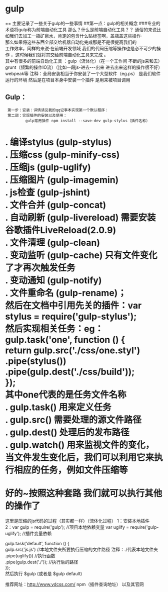 # gulp
==
主要记录了一些关于gulp的一些事情
##第一点：gulp的相关概念
###专业的术语将gulp称为前端自动化工具  那么？什么是前端自动化工具？？  通俗的来说比如我们去加工一瓶矿泉水，肯定的包含什么贴标签啊，盖瓶盖这些操作· <br/>  那么如果将这些东西全部交给机器自动化完成那是不是很提高我们的  
  工作效率，同样的来说·在前端开发领域 我们的代码压缩等操作也是必不可少的操作 ，这时候我们就将其交给前端自动化工具来完成 。  
  其中有很多的前端自动化工具 ：gulp（流体化）（在一个工作间 不断的js来和去）
                               grunt（频繁的操作IO流）（比如一段js-进去---出来 进去出来这样的操作很不好）
                                webpeak等
                                注释：全局安装相当于你安装了一个大型软件（eg.ps） 是我们软件运行的环境
                                  然后是在项目本身中安装一个插件 是用来被项目调用
                            
 ## Gulp：  
     第一步：安装：详情请见我的qq记事本实现第一个默认程序：  
     第二部：实现插件的安装以及使用：  
             gulp常用插件 npm install --save-dev gulp-stylus（插件名称）  

. 编译stylus (gulp-stylus)  
. 压缩css (gulp-minify-css)  
. 压缩js (gulp-uglify)  
. 压缩图片 (gulp-imagemin)  
. js检查 (gulp-jshint)  
. 文件合并 (gulp-concat)  
. 自动刷新 (gulp-livereload) 需要安装谷歌插件LiveReload(2.0.9)  
. 文件清理 (gulp-clean)  
. 变动监听 (gulp-cache) 只有文件变化了才再次触发任务  
. 变动通知 (gulp-notify)  
. 文件重命名 (gulp-rename)；  
然后在文档中引用先关的插件：var stylus = require('gulp-stylus');  
然后实现相关任务：eg：  
gulp.task('one', function () {  
  return gulp.src('./css/one.styl')  
    .pipe(stylus())  
    .pipe(gulp.dest('./css/build'));  
});  
其中one代表的是任务文件名称  
. gulp.task() 用来定义任务  
. gulp.src() 需要处理的源文件路径  
. gulp.dest() 处理后的发布路径  
. gulp.watch() 用来监视文件的变化，当文件发生变化后，我们可以利用它来执行相应的任务，例如文件压缩等<br/>  
好的~按照这种套路 我们就可以执行其他的操作了
=
这里是压缩的js代码的过程（其实都一样）（流体化过程）
1：安装本地插件  
2：var gulp = require('gulp');    //项目本地依赖变量
var uglify = require('gulp-uglify');    //插件变量依赖
 
gulp.task('default', function () {  
    gulp.src('js.js')  //本地文件夹所要执行压缩的文件路径  注释：./代表本地文件夹  
        .pipe(uglify())   //执行函数  
        .pipe(gulp.dest('./'));   //执行后的路径  
});  
然后执行 $gulp (或者是 $gulp default)

推荐网址：http://www.ydcss.com/
npm（插件查询地址）
以及其官网

     
